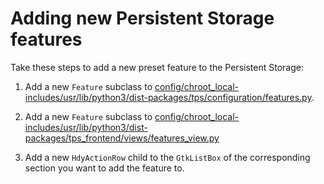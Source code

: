 # Adding new Persistent Storage features

Take these steps to add a new preset feature to the Persistent Storage:

1. Add a new `Feature` subclass to
   [config/chroot_local-includes/usr/lib/python3/dist-packages/tps/configuration/features.py](../../../../lib/python3/dist-packages/tps/configuration/features.py).

2. Add a new `Feature` subclass to
   [config/chroot_local-includes/usr/lib/python3/dist-packages/tps_frontend/views/features_view.py](../../../../lib/python3/dist-packages/tps_frontend/views/features_view.py)

3. Add a new `HdyActionRow` child to the `GtkListBox` of the
   corresponding section you want to add the feature to.

